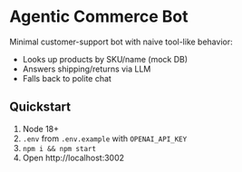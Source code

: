 
# Agentic Commerce Bot

Minimal customer-support bot with naive tool-like behavior:
- Looks up products by SKU/name (mock DB)
- Answers shipping/returns via LLM
- Falls back to polite chat

## Quickstart
1. Node 18+
2. `.env` from `.env.example` with `OPENAI_API_KEY`
3. `npm i && npm start`
4. Open http://localhost:3002
